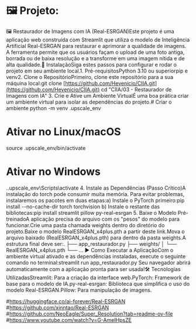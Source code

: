 # 🖼️ Projeto: 

🖼️ Restaurador de Imagens com IA (Real-ESRGAN)Este projeto é uma aplicação web construída com Streamlit que utiliza o modelo de Inteligência Artificial Real-ESRGAN para restaurar e aprimorar a qualidade de imagens. A ferramenta permite que os usuários façam o upload de uma foto antiga, borrada ou de baixa resolução e a transforme em uma imagem nítida e de alta qualidade.🚀 InstalaçãoSiga estes passos para configurar e rodar o projeto em seu ambiente local.1. Pré-requisitosPython 3.10 ou superiorpip e venv2. Clone o RepositórioPrimeiro, clone este repositório para a sua máquina local:git clone [https://github.com/Hevenicio/CIIA.git](https://github.com/Hevenicio/CIIA.git)
cd "CIIA/03 - Restaurador de Imagens com IA"
3. Crie e Ative um Ambiente VirtualÉ uma boa prática criar um ambiente virtual para isolar as dependências do projeto.# Criar o ambiente
python -m venv .upscale_env

# Ativar no Linux/macOS
source .upscale_env/bin/activate

# Ativar no Windows
.\.upscale_env\Scripts\activate
4. Instale as Dependências (Passo Crítico)A instalação do torch pode consumir muita memória. Para evitar problemas, instalaremos os pacotes em duas etapas:a) Instale o PyTorch primeiro:pip install --no-cache-dir torch torchvision
b) Instale o restante das bibliotecas:pip install streamlit pillow py-real-esrgan
5. Baixe o Modelo Pré-treinadoA aplicação precisa do arquivo com os "pesos" do modelo para funcionar.Crie uma pasta chamada weights dentro do diretório do projeto.Baixe o modelo RealESRGAN_x4plus.pth a partir deste link.Mova o arquivo baixado (RealESRGAN_x4plus.pth) para dentro da pasta weights.A estrutura final deve ser:.
├── app_restaurador.py
├── weights/
│   └── RealESRGAN_x4plus.pth
└── ...
▶️ Como Executar a AplicaçãoCom o ambiente virtual ativado e as dependências instaladas, execute o seguinte comando no terminal:streamlit run app_restaurador.py
Seu navegador abrirá automaticamente com a aplicação pronta para ser usada!🛠️ Tecnologias UtilizadasStreamlit: Para a criação da interface web.PyTorch: Framework de base para o modelo de IA.py-real-esrgan: Biblioteca que simplifica o uso do modelo Real-ESRGAN.Pillow: Para manipulação de imagens.



#https://huggingface.co/ai-forever/Real-ESRGAN
#https://github.com/xinntao/Real-ESRGAN
#https://github.com/NeoEagle/Super_Resolution?tab=readme-ov-file
#https://www.youtube.com/watch?v=G-AmeIHpsZE